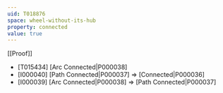 ```yaml
---
uid: T018876
space: wheel-without-its-hub
property: connected
value: true
---
```

[[Proof]]

* [T015434] [Arc Connected|P000038]
* [I000040] [Path Connected|P000037] => [Connected|P000036]
* [I000039] [Arc Connected|P000038] => [Path Connected|P000037]

